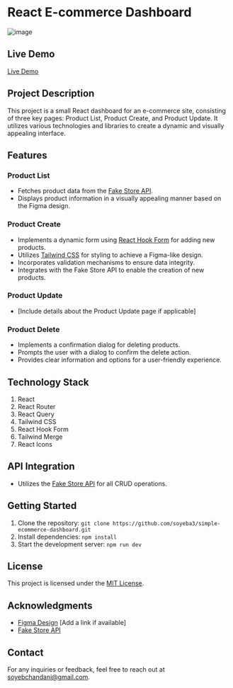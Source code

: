 # React E-commerce Dashboard

![image](https://github.com/soyeba3/simple-ecommerce-dashboard/assets/88161150/7d6c5ff4-a927-4e7c-a55f-5efd7d0d73f7)


## Live Demo
[Live Demo](https://soyeb-e-commerce-dashboard.netlify.app/)

## Project Description

This project is a small React dashboard for an e-commerce site, consisting of three key pages: Product List, Product Create, and Product Update. It utilizes various technologies and libraries to create a dynamic and visually appealing interface.

## Features

### Product List
- Fetches product data from the [Fake Store API](https://fakestoreapi.com/).
- Displays product information in a visually appealing manner based on the Figma design.

### Product Create
- Implements a dynamic form using [React Hook Form](https://react-hook-form.com/) for adding new products.
- Utilizes [Tailwind CSS](https://tailwindcss.com/) for styling to achieve a Figma-like design.
- Incorporates validation mechanisms to ensure data integrity.
- Integrates with the Fake Store API to enable the creation of new products.

### Product Update
- [Include details about the Product Update page if applicable]

### Product Delete
- Implements a confirmation dialog for deleting products.
- Prompts the user with a dialog to confirm the delete action.
- Provides clear information and options for a user-friendly experience.

## Technology Stack

1. React
2. React Router
3. React Query
4. Tailwind CSS
5. React Hook Form
6. Tailwind Merge
7. React Icons

## API Integration

- Utilizes the [Fake Store API](https://fakestoreapi.com/) for all CRUD operations.

## Getting Started

1. Clone the repository: `git clone https://github.com/soyeba3/simple-ecommerce-dashboard.git`
2. Install dependencies: `npm install`
3. Start the development server: `npm run dev`


## License

This project is licensed under the [MIT License](LICENSE).

## Acknowledgments

- [Figma Design](#) [Add a link if available]
- [Fake Store API](https://fakestoreapi.com/)

## Contact

For any inquiries or feedback, feel free to reach out at soyebchandani@gmail.com.

